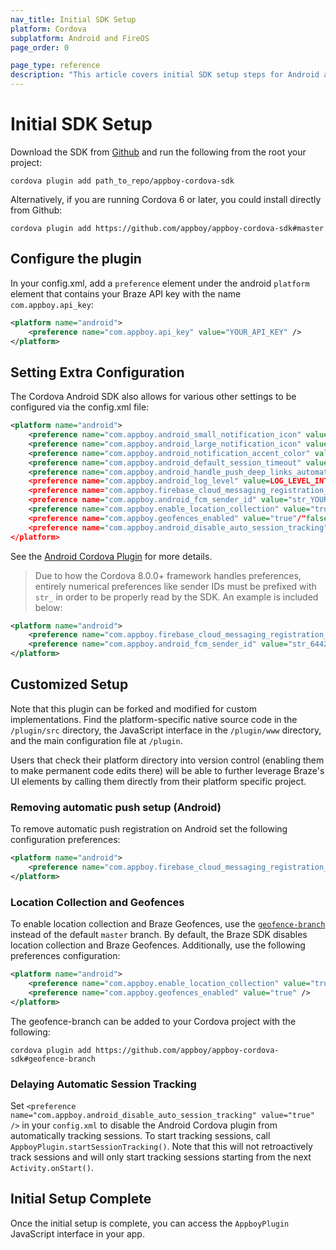 ```yaml
---
nav_title: Initial SDK Setup
platform: Cordova
subplatform: Android and FireOS
page_order: 0

page_type: reference
description: "This article covers initial SDK setup steps for Android and FireOS apps running on Cordova."
---
```


# Initial SDK Setup

Download the SDK from [Github][1] and run the following from the root your project:

```
cordova plugin add path_to_repo/appboy-cordova-sdk
```

Alternatively, if you are running Cordova 6 or later, you could install directly from Github:

```
cordova plugin add https://github.com/appboy/appboy-cordova-sdk#master
```

## Configure the plugin

In your config.xml, add a `preference` element under the android `platform` element that contains your Braze API key with the name `com.appboy.api_key`:

```xml
<platform name="android">
    <preference name="com.appboy.api_key" value="YOUR_API_KEY" />
</platform>
```

## Setting Extra Configuration

The Cordova Android SDK also allows for various other settings to be configured via the config.xml file:

```xml
<platform name="android">
    <preference name="com.appboy.android_small_notification_icon" value="RESOURCE_ENTRY_NAME_FOR_ICON_DRAWABLE" />
    <preference name="com.appboy.android_large_notification_icon" value="RESOURCE_ENTRY_NAME_FOR_ICON_DRAWABLE" />
    <preference name="com.appboy.android_notification_accent_color" value="str_ACCENT_COLOR_INTEGER" />
    <preference name="com.appboy.android_default_session_timeout" value="str_SESSION_TIMEOUT_INTEGER" />
    <preference name="com.appboy.android_handle_push_deep_links_automatically" value="true"/"false" />
    <preference name="com.appboy.android_log_level" value=LOG_LEVEL_INTEGER />
    <preference name="com.appboy.firebase_cloud_messaging_registration_enabled" value="true"/"false" />
    <preference name="com.appboy.android_fcm_sender_id" value="str_YOUR_FCM_SENDER_ID" />
    <preference name="com.appboy.enable_location_collection" value="true"/"false" />
    <preference name="com.appboy.geofences_enabled" value="true"/"false" />
    <preference name="com.appboy.android_disable_auto_session_tracking" value="true"/"false" />
</platform>
```

See the [Android Cordova Plugin][2] for more details.


> Due to how the Cordova 8.0.0+ framework handles preferences, entirely numerical preferences like sender IDs must be prefixed with `str_` in order to be properly read by the SDK. An example is included below:

```xml
<platform name="android">
    <preference name="com.appboy.firebase_cloud_messaging_registration_enabled" value="true" />
    <preference name="com.appboy.android_fcm_sender_id" value="str_64422926741" />
</platform>
```

## Customized Setup

Note that this plugin can be forked and modified for custom implementations. Find the platform-specific native source code in the `/plugin/src` directory, the JavaScript interface in the `/plugin/www` directory, and the main configuration file at `/plugin`.

Users that check their platform directory into version control (enabling them to make permanent code edits there) will be able to further leverage Braze's UI elements by calling them directly from their platform specific project.

### Removing automatic push setup (Android)

To remove automatic push registration on Android set the following configuration preferences:

```xml
<platform name="android">
    <preference name="com.appboy.firebase_cloud_messaging_registration_enabled" value="false" />
</platform>
```

### Location Collection and Geofences

To enable location collection and Braze Geofences, use the [`geofence-branch`][3] instead of the default `master` branch. By default, the Braze SDK disables location collection and Braze Geofences. Additionally, use the following preferences configuration:

```xml
<platform name="android">
    <preference name="com.appboy.enable_location_collection" value="true" />
    <preference name="com.appboy.geofences_enabled" value="true" />
</platform>
```

The geofence-branch can be added to your Cordova project with the following:

```
cordova plugin add https://github.com/appboy/appboy-cordova-sdk#geofence-branch
```

### Delaying Automatic Session Tracking

Set `<preference name="com.appboy.android_disable_auto_session_tracking" value="true" />` in your `config.xml` to disable the Android Cordova plugin from automatically tracking sessions. To start tracking sessions, call `AppboyPlugin.startSessionTracking()`. Note that this will not retroactively track sessions and will only start tracking sessions starting from the next `Activity.onStart()`.

## Initial Setup Complete

Once the initial setup is complete, you can access the `AppboyPlugin` JavaScript interface in your app.

[1]: https://github.com/Appboy/appboy-cordova-sdk
[2]: https://github.com/Appboy/appboy-cordova-sdk/blob/master/src/android/AppboyPlugin.java
[3]: https://github.com/Appboy/appboy-cordova-sdk/tree/geofence-branch
